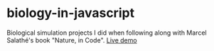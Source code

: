 # biology-in-javascript
Biological simulation projects I did when following along with Marcel Salathé's book "Nature, in Code".
[Live demo](https://zhenghaohe.github.io/biology-in-javascript/)

